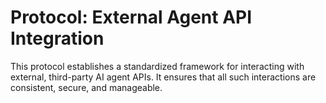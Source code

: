 # Protocol: External Agent API Integration

This protocol establishes a standardized framework for interacting with external, third-party AI agent APIs. It ensures that all such interactions are consistent, secure, and manageable.
